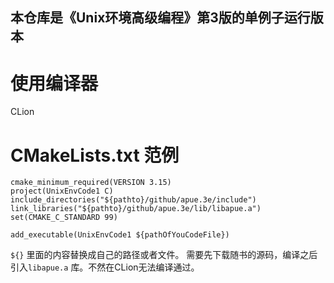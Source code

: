 ## 本仓库是《Unix环境高级编程》第3版的单例子运行版本

# 使用编译器
CLion

# CMakeLists.txt 范例
```shell
cmake_minimum_required(VERSION 3.15)
project(UnixEnvCode1 C)
include_directories("${pathto}/github/apue.3e/include")
link_libraries("${pathto}/github/apue.3e/lib/libapue.a")
set(CMAKE_C_STANDARD 99)

add_executable(UnixEnvCode1 ${pathOfYouCodeFile})

```

`${}` 里面的内容替换成自己的路径或者文件。
需要先下载随书的源码，编译之后引入`libapue.a` 库。不然在CLion无法编译通过。